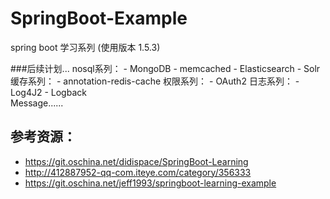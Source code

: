 # SpringBoot-Example
spring boot 学习系列 (使用版本 1.5.3)


###后续计划...
     nosql系列：
         - MongoDB
         - memcached
         - Elasticsearch
         - Solr
     缓存系列：
         - annotation-redis-cache
     权限系列：
         - OAuth2
     日志系列：
         - Log4J2
         - Logback  
     Message......          
## 参考资源：
* https://git.oschina.net/didispace/SpringBoot-Learning
* http://412887952-qq-com.iteye.com/category/356333
* https://git.oschina.net/jeff1993/springboot-learning-example
